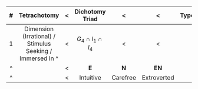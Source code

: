 
|  #  |                       Tetrachotomy                        |  <  |     Dichotomy Triad     |    <     |      <      | Types |  <  |  <  |  <  |
| :-: | :-------------------------------------------------------: | :-: | :---------------------: | :------: | :---------: | :---: | :-: | :-: | :-: |
|  1  | Dimension (Irrational) / Stimulus Seeking / Immersed In ^ |  <  | $G_4 \cap I_1 \cap I_4$ |    <     |      <      |       |  <  |  <  |  <  |
|  ^  |                                                           |  <  |          **E**          |  **N**   |   **EN**    |       |     |     |     |
|  ^  |                                                           |  <  |        Intuitive        | Carefree | Extroverted |       |     |     |     |

